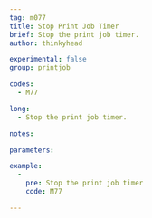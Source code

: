 ```yaml
---
tag: m077
title: Stop Print Job Timer
brief: Stop the print job timer.
author: thinkyhead

experimental: false
group: printjob

codes:
  - M77

long:
  - Stop the print job timer.

notes:

parameters:

example:
  -
    pre: Stop the print job timer
    code: M77

---
```


